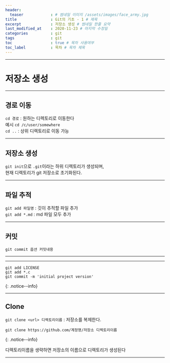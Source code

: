 ```yaml
---
header:
  teaser            : # 썸네일 이미지 /assets/images/face_army.jpg
title               : Git의 기초 - 1 # 제목
excerpt             : 저장소 생성 # 썸네일 한줄 요약
last_modified_at    : 2020-11-23 # 마지막 수정일
categories          : git
tags                : git
toc                 : true # 목차 사용여부
toc_label           : 목차 # 목차 제목
---
```

---
# 저장소 생성
---

## 경로 이동

`cd 경로` : 원하는 디렉토리로 이동한다   
예시 `cd /c/user/somewhere`   
`cd ..` : 상위 디렉토리로 이동 가능   

---

## 저장소 생성

`git init`으로 `.git`이라는 하위 디렉토리가 생성되며,   
현재 디렉토리가 git 저장소로 초기화된다.

---

## 파일 추적

`git add 파일명` : 깃이 추적할 파일 추가   
`git add *.md` : md 파일 모두 추가

---

## 커밋

`git commit 옵션 커밋내용`

---
---

```
git add LICENSE
git add *.c
git commit -m 'initial project version'
```
{: .notice--info}

---

## Clone

`git clone <url> 디렉토리이름` : 저장소를 복제한다.   

```
git clone https://github.com/계정명/저장소 디렉토리이름
```
{: .notice--info}

디렉토리이름을 생략하면 저장소의 이름으로 디렉토리가 생성된다

---
